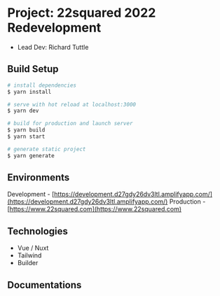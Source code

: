 # Project: 22squared 2022 Redevelopment
* Lead Dev: Richard Tuttle

## Build Setup

```bash
# install dependencies
$ yarn install

# serve with hot reload at localhost:3000
$ yarn dev

# build for production and launch server
$ yarn build
$ yarn start

# generate static project
$ yarn generate
```

## Environments
Development - [https://development.d27gdy26dv3ltl.amplifyapp.com/](https://development.d27gdy26dv3ltl.amplifyapp.com/)
Production - [https://www.22squared.com](https://www.22squared.com)

## Technologies
* Vue / Nuxt
* Tailwind
* Builder

## Documentations
